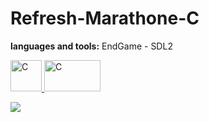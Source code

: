 # Refresh-Marathone-C

**languages and tools:**
EndGame - SDL2
<p align="left">
    <a href="https://devdocs.io/c/" target="_blank" rel="noreferrer">
      <img src='https://cdn.jsdelivr.net/gh/devicons/devicon/icons/c/c-original.svg' alt="С" width="50" height="50">
    </a>
    <a href="https://www.libsdl.org/" target="_blank" rel="noreferrer">
      <img src='https://www.libsdl.org/media/SDL_logo.png' alt="С" width="90" height="50">
    </a>
</p>


![](https://visitor-badge.glitch.me/badge?page_id=determa.Ucode-Marathon-C)

